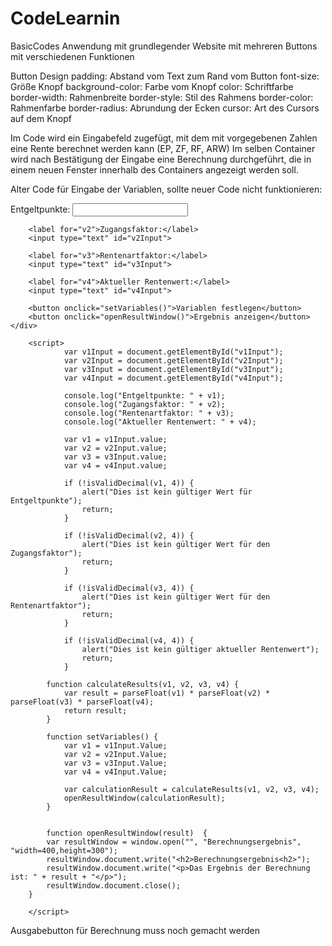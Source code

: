 # CodeLearnin
 BasicCodes
Anwendung mit grundlegender Website mit mehreren Buttons mit verschiedenen Funktionen

Button Design
    padding:            Abstand vom Text zum Rand vom Button
    font-size:          Größe Knopf
    background-color:   Farbe vom Knopf
    color:              Schriftfarbe
    border-width:       Rahmenbreite
    border-style:       Stil des Rahmens
    border-color:       Rahmenfarbe
    border-radius:      Abrundung der Ecken
    cursor:             Art des Cursors auf dem Knopf

Im Code wird ein Eingabefeld zugefügt, mit dem mit vorgegebenen Zahlen eine Rente berechnet werden kann (EP, ZF, RF, ARW)
Im selben Container wird nach Bestätigung der Eingabe eine Berechnung durchgeführt, die in einem neuen Fenster innerhalb des Containers
angezeigt werden soll.

Alter Code für Eingabe der Variablen, sollte neuer Code nicht funktionieren:
    <div class="container">
        <label for="v1">Entgeltpunkte:</label>
        <input type="text" id="v1Input">
        
        <label for="v2">Zugangsfaktor:</label>
        <input type="text" id="v2Input">

        <label for="v3">Rentenartfaktor:</label>
        <input type="text" id="v3Input">

        <label for="v4">Aktueller Rentenwert:</label>
        <input type="text" id="v4Input">

        <button onclick="setVariables()">Variablen festlegen</button>
        <button onclick="openResultWindow()">Ergebnis anzeigen</button>
    </div>
    
        <script>
                var v1Input = document.getElementById("v1Input");
                var v2Input = document.getElementById("v2Input");
                var v3Input = document.getElementById("v3Input");
                var v4Input = document.getElementById("v4Input");

                console.log("Entgeltpunkte: " + v1);
                console.log("Zugangsfaktor: " + v2);
                console.log("Rentenartfaktor: " + v3);
                console.log("Aktueller Rentenwert: " + v4);

                var v1 = v1Input.value;
                var v2 = v2Input.value;
                var v3 = v3Input.value;
                var v4 = v4Input.value;

                if (!isValidDecimal(v1, 4)) {
                    alert("Dies ist kein gültiger Wert für Entgeltpunkte");
                    return;
                }

                if (!isValidDecimal(v2, 4)) {
                    alert("Dies ist kein gültiger Wert für den Zugangsfaktor");
                    return;
                }

                if (!isValidDecimal(v3, 4)) {
                    alert("Dies ist kein gültiger Wert für den Rentenartfaktor");
                    return;
                }

                if (!isValidDecimal(v4, 4)) {
                    alert("Dies ist kein gültiger aktueller Rentenwert");
                    return;
                }
            
            function calculateResults(v1, v2, v3, v4) {
                var result = parseFloat(v1) * parseFloat(v2) * parseFloat(v3) * parseFloat(v4);
                return result;
            }

            function setVariables() {
                var v1 = v1Input.Value;
                var v2 = v2Input.Value;
                var v3 = v3Input.Value;
                var v4 = v4Input.Value;
        
                var calculationResult = calculateResults(v1, v2, v3, v4);
                openResultWindow(calculationResult);
            }
            

            function openResultWindow(result)  {
            var resultWindow = window.open("", "Berechnungsergebnis", "width=400,height=300");
            resultWindow.document.write("<h2>Berechnungsergebnis<h2>");
            resultWindow.document.write("<p>Das Ergebnis der Berechnung ist: " + result + "</p>");
            resultWindow.document.close();
        }
       
        </script>

Ausgabebutton für Berechnung muss noch gemacht werden